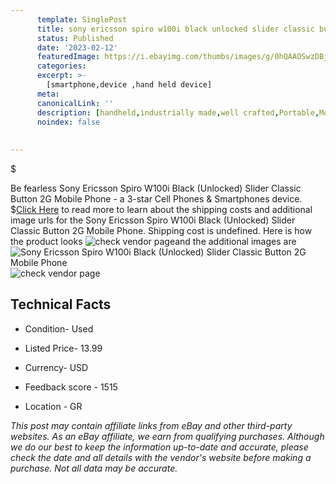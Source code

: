 ```yaml
---
      template: SinglePost
      title: sony ericsson spiro w100i black unlocked slider classic button 2g mobile phone
      status: Published
      date: '2023-02-12'
      featuredImage: https://i.ebayimg.com/thumbs/images/g/0hQAAOSwzDBj5cE3/s-l225.jpg
      categories: 
      excerpt: >-
        [smartphone,device ,hand held device]
      meta:
      canonicalLink: ''
      description: [handheld,industrially made,well crafted,Portable,Mobile,Compact,Convenient,Lightweight,Maneuverable,Man-portable,Miniature,Carriable,Hand-held,Light,Holdable,Transportable,Mobile device,Pocket-sized,On-the-go,Wireless,Cordless,Compact size,Convenient size, smartphone,device ,hand held device]
      noindex: false
      
        
---
```

$

Be fearless Sony Ericsson Spiro W100i Black (Unlocked) Slider Classic Button 2G Mobile Phone - a 3-star Cell Phones & Smartphones device.
$[Click Here](https://www.ebay.com/itm/225416722636?hash=item347be238cc%3Ag%3A0hQAAOSwzDBj5cE3&mkevt=1&mkcid=1&mkrid=711-53200-19255-0&campid=%253CePNCampaignId%253E&customid=%253CreferenceId%253E&toolid=10049) to read more to learn about the shipping costs and additional image urls for the Sony Ericsson Spiro W100i Black (Unlocked) Slider Classic Button 2G Mobile Phone. Shipping cost is undefined. Here is how the product looks ![check vendor page](https://i.ebayimg.com/thumbs/images/g/0hQAAOSwzDBj5cE3/s-l225.jpg)and the additional images are![Sony Ericsson Spiro W100i Black (Unlocked) Slider Classic Button 2G Mobile Phone](https://i.ebayimg.com/images/g/0hQAAOSwzDBj5cE3/s-l1600.jpg)![check vendor page](https://origin-galleryplus.ebayimg.com/ws/web/225416722636_2_0_1/225x225.jpg,https://origin-galleryplus.ebayimg.com/ws/web/225416722636_3_0_1/225x225.jpg,https://origin-galleryplus.ebayimg.com/ws/web/225416722636_4_0_1/225x225.jpg,https://origin-galleryplus.ebayimg.com/ws/web/225416722636_5_0_1/225x225.jpg,https://origin-galleryplus.ebayimg.com/ws/web/225416722636_6_0_1/225x225.jpg,https://origin-galleryplus.ebayimg.com/ws/web/225416722636_7_0_1/225x225.jpg,https://origin-galleryplus.ebayimg.com/ws/web/225416722636_8_0_1/225x225.jpg,https://origin-galleryplus.ebayimg.com/ws/web/225416722636_9_0_1/225x225.jpg,https://origin-galleryplus.ebayimg.com/ws/web/225416722636_10_0_1/225x225.jpg,https://origin-galleryplus.ebayimg.com/ws/web/225416722636_11_0_1/225x225.jpg,https://origin-galleryplus.ebayimg.com/ws/web/225416722636_12_0_1/225x225.jpg)



 ## Technical Facts 



     
      

 - Condition- Used 


      

 - Listed Price- 13.99 


      

 - Currency- USD 


      

 - Feedback score - 1515 


      

 - Location - GR 


      
      

 *_This post may contain affiliate links from eBay and other third-party websites. As an eBay affiliate, we earn from qualifying purchases. Although we do our best to keep the information up-to-date and accurate, please check the date and all details with the vendor's website before making a purchase. Not all data may be accurate._*






